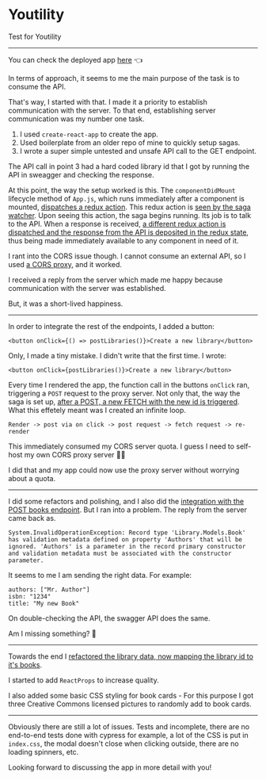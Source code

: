 # Youtility
Test for Youtility

---

You can check the deployed app [here](https://whispering-scrubland-43202.herokuapp.com/) 👈

In terms of approach, it seems to me the main purpose of the task is to consume the API.

That's way, I started with that. I made it a priority to establish communication with the server.
To that end, establishing server communication was my number one task.

1. I used `create-react-app` to create the app.
2. Used boilerplate from an older repo of mine to quickly setup sagas.
3. I wrote a super simple untested and unsafe API call to the GET endpoint.

The API call in point 3 had a hard coded library id that I got by running the API in sweagger and checking the response.

At this point, the way the setup worked is this.  The `componentDidMount` lifecycle method of `App.js`, which runs immediately
after a component is mounted, [dispatches a redux action](https://github.com/mayk93/Youtility/blob/main/src/App.js#L16).
This redux action is [seen by the saga watcher](https://github.com/mayk93/Youtility/blob/main/src/components/Libraries/sagas.js#L22).
Upon seeing this action, the saga begins running. Its job is to talk to the API. When a response is received,
[a different redux action is dispatched and the response from the API is deposited in the redux state](https://github.com/mayk93/Youtility/blob/main/src/components/Libraries/sagas.js#L8),
thus being made immediately available to any component in need of it.

I rant into the CORS issue though. I cannot consume an external API, so I used [a CORS proxy,](https://cors-anywhere.herokuapp.com/corsdemo) and it worked.

I received a reply from the server which made me happy because communication with the server was established.

But, it was a short-lived happiness.

---

In order to integrate the rest of the endpoints, I added a button: 

```<button onClick={() => postLibraries()}>Create a new library</button>```

Only, I made a tiny mistake. I didn't write that the first time. I wrote:

```<button onClick={postLibraries()}>Create a new library</button>```

Every time I rendered the app, the function call in the buttons `onClick` ran, triggering a `POST` request to the proxy server.
Not only that, the way the saga is set up, [after a POST, a new FETCH with the new id is triggered](https://github.com/mayk93/Youtility/blob/main/src/components/Libraries/sagas.js#L13).
What this effetely meant was I created an infinite loop.

```Render -> post via on click -> post request -> fetch request -> re-render```

This immediately consumed my CORS server quota. I guess I need to self-host my own CORS proxy server 🤷‍♂️

I did that and my app could now use the proxy server without worrying about a quota.

---

I did some refactors and polishing, and I also did the [integration with the POST books endpoint](https://github.com/mayk93/Youtility/blob/main/src/components/Libraries/sagas.js#L17).
But I ran into a problem. The reply from the server came back as.

```System.InvalidOperationException: Record type 'Library.Models.Book' has validation metadata defined on property 'Authors' that will be ignored. 'Authors' is a parameter in the record primary constructor and validation metadata must be associated with the constructor parameter.```

It seems to me I am sending the right data. For example:

```{isbn: "1234", title: "My new Book", authors: ["Mr. Author"]}
authors: ["Mr. Author"]
isbn: "1234"
title: "My new Book"
```

On double-checking the API, the swagger API does the same.

Am I missing something? 🤔

---
Towards the end I [refactored the library data, now mapping the library id to it's books](https://github.com/mayk93/Youtility/blob/main/src/components/Libraries/reducer.js#L10).

I started to add `ReactProps` to increase quality.

I also added some basic CSS styling for book cards - For this purpose I got three Creative Commons licensed pictures to randomly add to book cards.

---

Obviously there are still a lot of issues. Tests and incomplete, there are no end-to-end tests done with cypress for example, a lot of the CSS is put in `index.css`,
the modal doesn't close when clicking outside, there are no loading spinners, etc.

Looking forward to discussing the app in more detail with you!